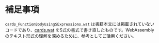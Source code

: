 # 補足事項

[`cards_FunctionBodyUsingSExpressions.wat`](./source/cards_FunctionBodyUsingSExpressions.wat) は書籍本文には掲載されていないコードであり、[cards.wat](./source/cards.wat) をS式の書式で書き直したものです。WebAssemblyのテキスト形式の理解を深めるために、参考としてご活用ください。